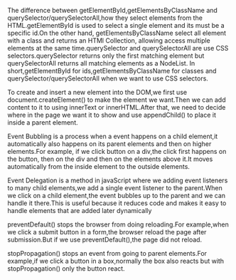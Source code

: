 <!-- Answer to the question no: 01  -->

The difference between getElementById,getElementsByClassName and querySelector/querySelectorAll,how they select elements from the HTML.getElementById is used to select a single element and its must be a specific id.On the other hand, getElementsByClassName select all element with a class and returns an HTMl Collection, allowing access multiple elements at the same time.querySelector and querySelectorAll are use CSS selectors.querySelector returns only the first matching element but querySelectorAll returns all matching elements as a NodeList. In short,getElementById for ids,getElementsByClassName for classes and querySelector/querySelectorAll when we want to use CSS selectors. 

<!-- Anser to the question no: 02  -->

To create and insert a new element into the DOM,we first use document.createElement() to make the element we want.Then we can add content to it to using innerText or innerHTML.After that, we need to decide where in the page we want it to show and use appendChild() to place it inside a parent element.

<!-- Answer to question no: 03 -->

Event Bubbling is a process when a event happens on a child element,it automatically also happens on its parent elements and then on higher elements.For example, if we click button on a div,the click first happens on the button, then on the div and then on the elements above it.It moves automatically from the inside element to the outside elements.

<!-- answer to the question no: 04 -->

Event Delegation is a method in javaScript where we adding event listeners to many child elements,we add a single event listener to the parent.When we click on a child element,the event bubbles up to the parent and we can handle it there.This is useful because it reduces code and makes it easy to handle elements that are added later dynamically

<!-- Answer to the question no: 05 -->

preventDefault() stops the browser from doing reloading.For example,when we click a submit button in a form,the browser reload the page after submission.But if we use preventDefault(),the page did not reload.

stopPropagation() stops an event from going to parent elements.For example,if we click a button in a box,normally the box also reacts but with stopPropagation() only the button react.